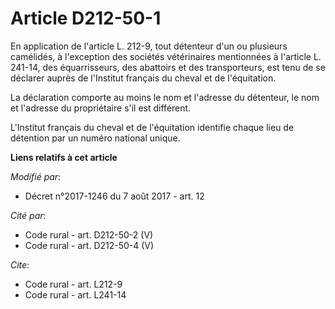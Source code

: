 # Article D212-50-1

En application de l'article L. 212-9, tout détenteur d'un ou plusieurs camélidés, à l'exception des sociétés vétérinaires
mentionnées à l'article L. 241-14, des équarrisseurs, des abattoirs et des transporteurs, est tenu de se déclarer auprès de
l'Institut français du cheval et de l'équitation.

La déclaration comporte au moins le nom et l'adresse du détenteur, le nom et l'adresse du propriétaire s'il est différent.

L'Institut français du cheval et de l'équitation identifie chaque lieu de détention par un numéro national unique.

**Liens relatifs à cet article**

_Modifié par_:

  - Décret n°2017-1246 du 7 août 2017 - art. 12

_Cité par_:

  - Code rural - art. D212-50-2 (V)
  - Code rural - art. D212-50-4 (V)

_Cite_:

  - Code rural - art. L212-9
  - Code rural - art. L241-14
